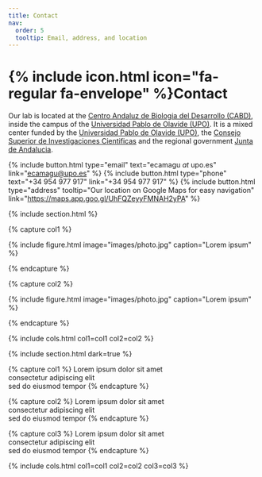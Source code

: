 ```yaml
---
title: Contact
nav:
  order: 5
  tooltip: Email, address, and location
---
```


# {% include icon.html icon="fa-regular fa-envelope" %}Contact

Our lab is located at the [Centro Andaluz de Biologia del Desarrollo (CABD)](https://www.cabd.es/), inside the campus of the [Universidad Pablo de Olavide (UPO)](https://www.upo.es/portal/impe/web/portada/index.html). It is a mixed center funded by the [Universidad Pablo de Olavide (UPO)](https://www.upo.es/portal/impe/web/portada/index.html), the [Consejo Superior de Investigaciones Cientificas](https://www.csic.es/en) and the regional government [Junta de Andalucia](https://www.juntadeandalucia.es/).

{%
  include button.html
  type="email"
  text="ecamagu <i>at</i> upo.es"
  link="ecamagu@upo.es"
%}
{%
  include button.html
  type="phone"
  text="+34 954 977‬‬‬ 917"
  link="+34 954 977‬‬‬ 917"
%}
{%
  include button.html
  type="address"
  tooltip="Our location on Google Maps for easy navigation"
  link="https://maps.app.goo.gl/UhFQZeyyFMNAH2yPA"
%}

{% include section.html %}

{% capture col1 %}

{%
  include figure.html
  image="images/photo.jpg"
  caption="Lorem ipsum"
%}

{% endcapture %}

{% capture col2 %}

{%
  include figure.html
  image="images/photo.jpg"
  caption="Lorem ipsum"
%}

{% endcapture %}

{% include cols.html col1=col1 col2=col2 %}

{% include section.html dark=true %}

{% capture col1 %}
Lorem ipsum dolor sit amet  
consectetur adipiscing elit  
sed do eiusmod tempor
{% endcapture %}

{% capture col2 %}
Lorem ipsum dolor sit amet  
consectetur adipiscing elit  
sed do eiusmod tempor
{% endcapture %}

{% capture col3 %}
Lorem ipsum dolor sit amet  
consectetur adipiscing elit  
sed do eiusmod tempor
{% endcapture %}

{% include cols.html col1=col1 col2=col2 col3=col3 %}
